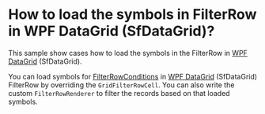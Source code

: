 # How to load the symbols in FilterRow in WPF DataGrid (SfDataGrid)?

This sample show cases how to load the symbols in the FilterRow in [WPF DataGrid](https://www.syncfusion.com/wpf-ui-controls/datagrid) (SfDataGrid).

You can load symbols for [FilterRowConditions](https://help.syncfusion.com/cr/wpf/Syncfusion.UI.Xaml.Grid.FilterRowCondition.html) in [WPF DataGrid](https://www.syncfusion.com/wpf-ui-controls/datagrid) (SfDataGrid) FilterRow by overriding the `GridFilterRowCell`. You can also write the custom `FilterRowRenderer` to filter the records based on that loaded symbols.
